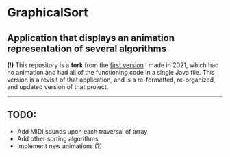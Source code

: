 # GraphicalSort
Application that displays an animation representation of several algorithms
---

**(!)** This repository is a **fork** from the [first version](https://replit.com/@lite/Actual-Graphical-Sort?v=1) I made in 2021, which had no animation and had all of the functioning code in a single Java file. This version is a revisit of that application, and is a re-formatted, re-organized, and updated version of that project.

---
## TODO:
* Add MIDI sounds upon each traversal of array
* Add other sorting algorithms
* Implement new animations (?)
